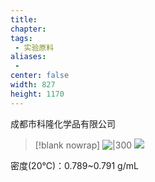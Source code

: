 ```yaml
---
title: 
chapter:
tags: 
 - 实验原料
aliases:
 - 
center: false
width: 827
height: 1170
---
```


成都市科隆化学品有限公司

> [!blank nowrap]
![|300](https://i0.hdslb.com/bfs/album/da1d2680f2786804a2b4780e519248daba036da2.jpg)
![](https://i0.hdslb.com/bfs/album/6ec1281a374c5256f50233a384e39a97ee0d589c.jpg)

密度(20℃)：0.789~0.791 g/mL